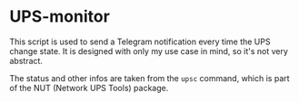 # UPS-monitor

This script is used to send a Telegram notification every time the UPS change
state. It is designed with only my use case in mind, so it's not very abstract.

The status and other infos are taken from the `upsc` command, which is part of 
the NUT (Network UPS Tools) package.
